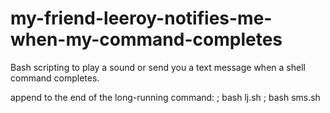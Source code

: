 # my-friend-leeroy-notifies-me-when-my-command-completes
Bash scripting to play a sound or send you a text message when a shell command completes.

append to the end of the long-running command:
; bash lj.sh ; bash sms.sh
